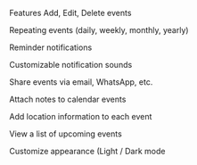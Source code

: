Features
Add, Edit, Delete events

Repeating events (daily, weekly, monthly, yearly)

Reminder notifications

Customizable notification sounds

Share events via email, WhatsApp, etc.

Attach notes to calendar events

Add location information to each event

View a list of upcoming events

Customize appearance (Light / Dark mode

